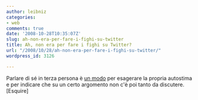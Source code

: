 ```yaml
---
author: leibniz
categories:
- web
comments: true
date: '2008-10-28T10:35:07Z'
slug: ah-non-era-per-fare-i-fighi-su-twitter
title: Ah, non era per fare i fighi su Twitter?
url: "/2008/10/28/ah-non-era-per-fare-i-fighi-su-twitter/"
wordpress_id: 3126

---
```

Parlare di sé in terza persona è [un modo](https://www.esquire.com/features/third-person-1108) per esagerare la propria autostima e per indicare che su un certo argomento non c'è poi tanto da discutere. [Esquire]
